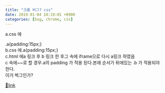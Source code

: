 ```yaml
---
title: "크롬 버그? css"
date: 2019-01-04 18:19:01 +0900
categories: [bug, chrome, css]
---
```


a.css 에 

.a{padding:15px;}  
b.css 에.a{padding:15px;}  
c.html 에a 링크 후 b 링크 한 후그 속에 iframe으로 다시 a링크 하였음  
c 속에~~로 할 경우.a의 padding 가 적용 된다.본래 순서가 뒤에있는 .b 가 적용되야한다.  
이거 벅그인가?


[🔗link](http://www.mins01.com/mh/tech/read/1231)